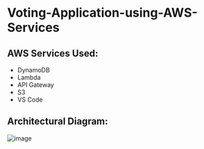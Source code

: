 # Voting-Application-using-AWS-Services
##  AWS Services Used:
- DynamoDB
- Lambda
- API Gateway
- S3
- VS Code

## Architectural Diagram:
![image](https://github.com/Annapurna-2100032536/Voting-Application-Using-AWS-Services/assets/110711349/fc32d087-e31a-4467-9806-b45a1fb2be4b)
